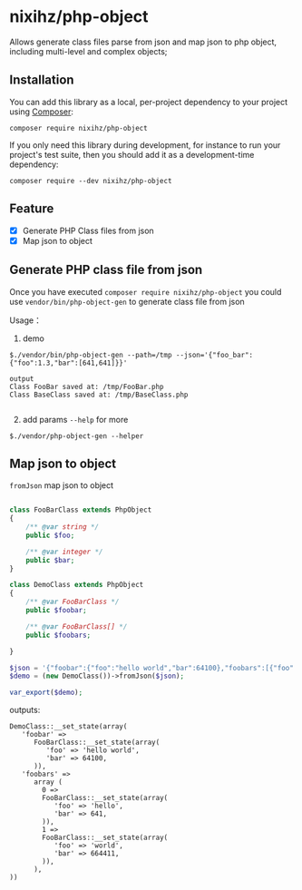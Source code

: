 # nixihz/php-object

Allows generate class files parse from json and map json to php object, including multi-level and complex objects;

## Installation

You can add this library as a local, per-project dependency to your project using [Composer](https://getcomposer.org/):

```
composer require nixihz/php-object
```

If you only need this library during development, for instance to run your project's test suite, then you should add it
as a development-time dependency:

```
composer require --dev nixihz/php-object
```

## Feature

- [x] Generate PHP Class files from json
- [x] Map json to object

## Generate PHP class file from json

Once you have executed `composer require nixihz/php-object`
you could use `vendor/bin/php-object-gen` to generate class file from json

Usage：

1. demo
```shell
$./vendor/bin/php-object-gen --path=/tmp --json='{"foo_bar":{"foo":1.3,"bar":[641,641]}}'

output
Class FooBar saved at: /tmp/FooBar.php
Class BaseClass saved at: /tmp/BaseClass.php


```

2. add params `--help` for more 

```shell
$./vendor/php-object-gen --helper

```

## Map json to object 
`fromJson` map json to object

```php

class FooBarClass extends PhpObject
{
    /** @var string */
    public $foo;

    /** @var integer */
    public $bar;
}

class DemoClass extends PhpObject
{
    /** @var FooBarClass */
    public $foobar;

    /** @var FooBarClass[] */
    public $foobars;

}

$json = '{"foobar":{"foo":"hello world","bar":64100},"foobars":[{"foo":"hello","bar":641},{"foo":"world","bar":664411}]}';
$demo = (new DemoClass())->fromJson($json);

var_export($demo);

```

outputs:
```
DemoClass::__set_state(array(
   'foobar' => 
      FooBarClass::__set_state(array(
         'foo' => 'hello world',
         'bar' => 64100,
      )),
   'foobars' => 
      array (
        0 => 
        FooBarClass::__set_state(array(
           'foo' => 'hello',
           'bar' => 641,
        )),
        1 => 
        FooBarClass::__set_state(array(
           'foo' => 'world',
           'bar' => 664411,
        )),
      ),
))

```
